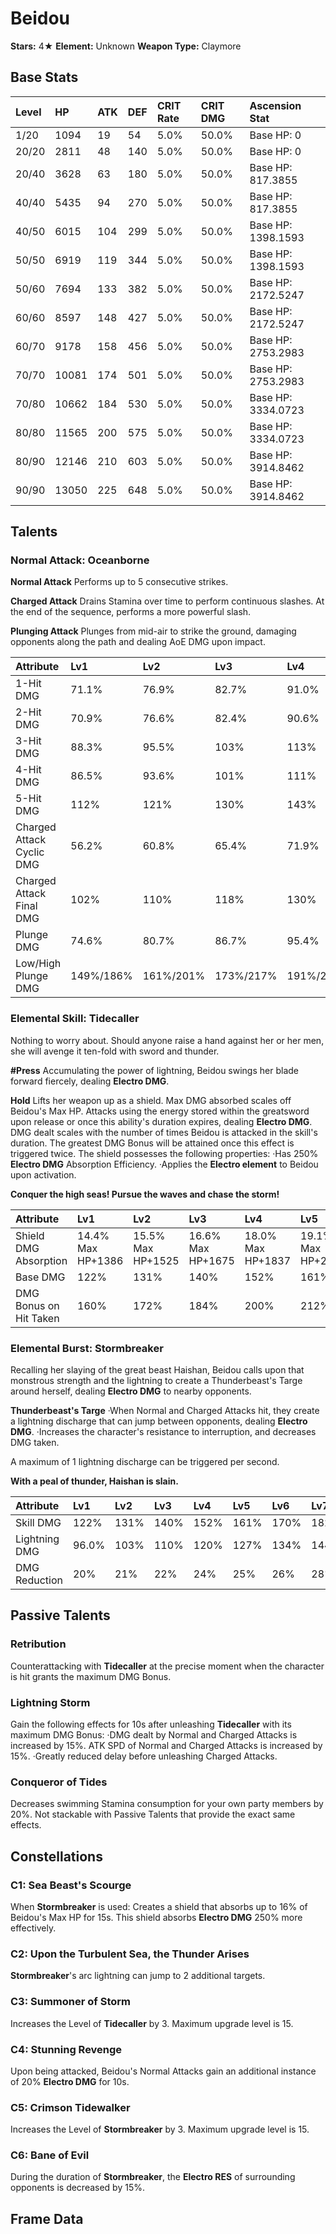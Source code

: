 # Beidou

**Stars:** 4★
**Element:** Unknown
**Weapon Type:** Claymore

## Base Stats

| Level | HP | ATK | DEF | CRIT Rate | CRIT DMG | Ascension Stat |
| :--- | :--- | :--- | :--- | :--- | :--- | :--- |
| 1/20 | 1094 | 19 | 54 | 5.0% | 50.0% | Base HP: 0 |
| 20/20 | 2811 | 48 | 140 | 5.0% | 50.0% | Base HP: 0 |
| 20/40 | 3628 | 63 | 180 | 5.0% | 50.0% | Base HP: 817.3855 |
| 40/40 | 5435 | 94 | 270 | 5.0% | 50.0% | Base HP: 817.3855 |
| 40/50 | 6015 | 104 | 299 | 5.0% | 50.0% | Base HP: 1398.1593 |
| 50/50 | 6919 | 119 | 344 | 5.0% | 50.0% | Base HP: 1398.1593 |
| 50/60 | 7694 | 133 | 382 | 5.0% | 50.0% | Base HP: 2172.5247 |
| 60/60 | 8597 | 148 | 427 | 5.0% | 50.0% | Base HP: 2172.5247 |
| 60/70 | 9178 | 158 | 456 | 5.0% | 50.0% | Base HP: 2753.2983 |
| 70/70 | 10081 | 174 | 501 | 5.0% | 50.0% | Base HP: 2753.2983 |
| 70/80 | 10662 | 184 | 530 | 5.0% | 50.0% | Base HP: 3334.0723 |
| 80/80 | 11565 | 200 | 575 | 5.0% | 50.0% | Base HP: 3334.0723 |
| 80/90 | 12146 | 210 | 603 | 5.0% | 50.0% | Base HP: 3914.8462 |
| 90/90 | 13050 | 225 | 648 | 5.0% | 50.0% | Base HP: 3914.8462 |

## Talents

### Normal Attack: Oceanborne

**Normal Attack**
Performs up to 5 consecutive strikes.

**Charged Attack**
Drains Stamina over time to perform continuous slashes.
At the end of the sequence, performs a more powerful slash.

**Plunging Attack**
Plunges from mid-air to strike the ground, damaging opponents along the path and dealing AoE DMG upon impact.

| Attribute | Lv1 | Lv2 | Lv3 | Lv4 | Lv5 | Lv6 | Lv7 | Lv8 | Lv9 | Lv10 | Lv11 | Lv12 | Lv13 | Lv14 | Lv15 |
| :--- | :--- | :--- | :--- | :--- | :--- | :--- | :--- | :--- | :--- | :--- | :--- | :--- | :--- | :--- | :--- |
| 1-Hit DMG | 71.1% | 76.9% | 82.7% | 91.0% | 96.8% | 103% | 112% | 122% | 131% | 141% | 152% |
| 2-Hit DMG | 70.9% | 76.6% | 82.4% | 90.6% | 96.4% | 103% | 112% | 121% | 130% | 140% | 151% |
| 3-Hit DMG | 88.3% | 95.5% | 103% | 113% | 120% | 128% | 140% | 151% | 162% | 175% | 189% |
| 4-Hit DMG | 86.5% | 93.6% | 101% | 111% | 118% | 126% | 137% | 148% | 159% | 171% | 185% |
| 5-Hit DMG | 112% | 121% | 130% | 143% | 153% | 163% | 177% | 192% | 206% | 222% | 240% |
| Charged Attack Cyclic DMG | 56.2% | 60.8% | 65.4% | 71.9% | 76.5% | 81.8% | 88.9% | 96.1% | 103% | 111% | 120% |
| Charged Attack Final DMG | 102% | 110% | 118% | 130% | 139% | 148% | 161% | 174% | 187% | 201% | 218% |
| Plunge DMG | 74.6% | 80.7% | 86.7% | 95.4% | 101.5% | 108.4% | 118.0% | 127.5% | 137.0% | 147.4% | 157.8% |
| Low/High Plunge DMG | 149%/186% | 161%/201% | 173%/217% | 191%/238% | 203%/253% | 217%/271% | 236%/295% | 255%/318% | 274%/342% | 295%/368% | 316%/394% |

### Elemental Skill: Tidecaller

Nothing to worry about. Should anyone raise a hand against her or her men, she will avenge it ten-fold with sword and thunder.

**#Press**
Accumulating the power of lightning, Beidou swings her blade forward fiercely, dealing **Electro DMG**.

**Hold**
Lifts her weapon up as a shield. Max DMG absorbed scales off Beidou's Max HP.
Attacks using the energy stored within the greatsword upon release or once this ability's duration expires, dealing **Electro DMG**. DMG dealt scales with the number of times Beidou is attacked in the skill's duration. The greatest DMG Bonus will be attained once this effect is triggered twice.
The shield possesses the following properties:
·Has 250% **Electro DMG** Absorption Efficiency.
·Applies the **Electro element** to Beidou upon activation.

**Conquer the high seas! Pursue the waves and chase the storm!**

| Attribute | Lv1 | Lv2 | Lv3 | Lv4 | Lv5 | Lv6 | Lv7 | Lv8 | Lv9 | Lv10 | Lv11 | Lv12 | Lv13 | Lv14 | Lv15 |
| :--- | :--- | :--- | :--- | :--- | :--- | :--- | :--- | :--- | :--- | :--- | :--- | :--- | :--- | :--- | :--- |
| Shield DMG Absorption | 14.4% Max HP+1386 | 15.5% Max HP+1525 | 16.6% Max HP+1675 | 18.0% Max HP+1837 | 19.1% Max HP+2010 | 20.2% Max HP+2195 | 21.6% Max HP+2392 | 23.0% Max HP+2600 | 24.5% Max HP+2819 | 25.9% Max HP+3050 | 27.4% Max HP+3293 | 28.8% Max HP+3547 | 30.6% Max HP+3813 |
| Base DMG | 122% | 131% | 140% | 152% | 161% | 170% | 182% | 195% | 207% | 219% | 231% | 243% | 258% |
| DMG Bonus on Hit Taken | 160% | 172% | 184% | 200% | 212% | 224% | 240% | 256% | 272% | 288% | 304% | 320% | 340% |

### Elemental Burst: Stormbreaker

Recalling her slaying of the great beast Haishan, Beidou calls upon that monstrous strength and the lightning to create a Thunderbeast's Targe around herself, dealing **Electro DMG** to nearby opponents.

**Thunderbeast's Targe**
·When Normal and Charged Attacks hit, they create a lightning discharge that can jump between opponents, dealing **Electro DMG**.
·Increases the character's resistance to interruption, and decreases DMG taken.

A maximum of 1 lightning discharge can be triggered per second.

**With a peal of thunder, Haishan is slain.**

| Attribute | Lv1 | Lv2 | Lv3 | Lv4 | Lv5 | Lv6 | Lv7 | Lv8 | Lv9 | Lv10 | Lv11 | Lv12 | Lv13 | Lv14 | Lv15 |
| :--- | :--- | :--- | :--- | :--- | :--- | :--- | :--- | :--- | :--- | :--- | :--- | :--- | :--- | :--- | :--- |
| Skill DMG | 122% | 131% | 140% | 152% | 161% | 170% | 182% | 195% | 207% | 219% | 231% | 243% | 258% |
| Lightning DMG | 96.0% | 103% | 110% | 120% | 127% | 134% | 144% | 154% | 163% | 173% | 182% | 192% | 204% |
| DMG Reduction | 20% | 21% | 22% | 24% | 25% | 26% | 28% | 30% | 32% | 34% | 35% | 36% | 37% |

## Passive Talents

### Retribution

Counterattacking with **Tidecaller** at the precise moment when the character is hit grants the maximum DMG Bonus.

### Lightning Storm

Gain the following effects for 10s after unleashing **Tidecaller** with its maximum DMG Bonus: 
·DMG dealt by Normal and Charged Attacks is increased by 15%. ATK SPD of Normal and Charged Attacks is increased by 15%.
·Greatly reduced delay before unleashing Charged Attacks.

### Conqueror of Tides

Decreases swimming Stamina consumption for your own party members by 20%.
Not stackable with Passive Talents that provide the exact same effects.

## Constellations

### C1: Sea Beast's Scourge

When **Stormbreaker** is used:
Creates a shield that absorbs up to 16% of Beidou's Max HP for 15s.
This shield absorbs **Electro DMG** 250% more effectively.

### C2: Upon the Turbulent Sea, the Thunder Arises

**Stormbreaker**'s arc lightning can jump to 2 additional targets.

### C3: Summoner of Storm

Increases the Level of **Tidecaller** by 3.
Maximum upgrade level is 15.

### C4: Stunning Revenge

Upon being attacked, Beidou's Normal Attacks gain an additional instance of 20% **Electro DMG** for 10s.

### C5: Crimson Tidewalker

Increases the Level of **Stormbreaker** by 3.
Maximum upgrade level is 15.

### C6: Bane of Evil

During the duration of **Stormbreaker**, the **Electro RES** of surrounding opponents is decreased by 15%.

## Frame Data

